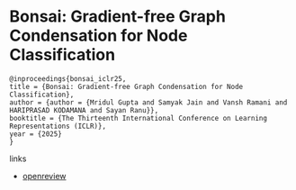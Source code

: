 # Bonsai: Gradient-free Graph Condensation for Node Classification

```
@inproceedings{bonsai_iclr25,
title = {Bonsai: Gradient-free Graph Condensation for Node Classification},
author = {author = {Mridul Gupta and Samyak Jain and Vansh Ramani and HARIPRASAD KODAMANA and Sayan Ranu}},
booktitle = {The Thirteenth International Conference on Learning Representations (ICLR)},
year = {2025}
}
```

links
- [openreview](https://openreview.net/forum?id=5x88lQ2MsH)
